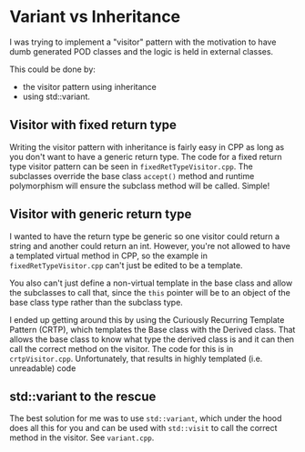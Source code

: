 # Variant vs Inheritance

I was trying to implement a "visitor" pattern with the motivation to have dumb generated POD classes and the logic is held in external classes.

This could be done by:
- the visitor pattern using inheritance
- using std::variant. 

## Visitor with fixed return type

Writing the visitor pattern with inheritance is fairly easy in CPP as long as you don't want to have a generic return type. The code for a fixed return type visitor pattern can be seen in `fixedRetTypeVisitor.cpp`. The subclasses override the base class `accept()` method and runtime polymorphism will ensure the subclass method will be called. Simple!

## Visitor with generic return type

I wanted to have the return type be generic so one visitor could return a string and another could return an int. However, you're not allowed to have a templated virtual method in CPP, so the example in `fixedRetTypeVisitor.cpp` can't just be edited to be a template.

You also can't just define a non-virtual template in the base class and allow the subclasses to call that, since the `this` pointer will be to an object of the base class type rather than the subclass type.

I ended up getting around this by using the Curiously Recurring Template Pattern (CRTP), which templates the Base class with the Derived class. That allows the base class to know what type the derived class is and it can then call the correct method on the visitor. The code for this is in `crtpVisitor.cpp`. Unfortunately, that results in highly templated (i.e. unreadable) code

## std::variant to the rescue

The best solution for me was to use `std::variant`, which under the hood does all this for you and can be used with `std::visit` to call the correct method in the visitor. See `variant.cpp`.